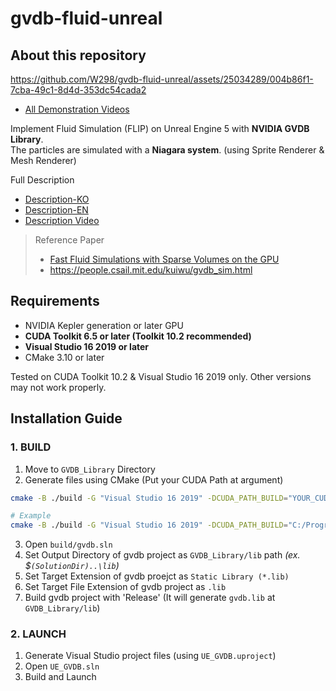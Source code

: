 # gvdb-fluid-unreal

## About this repository

https://github.com/W298/gvdb-fluid-unreal/assets/25034289/004b86f1-7cba-49c1-8d4d-353dc54cada2

- [All Demonstration Videos](Demonstration.md)

Implement Fluid Simulation (FLIP) on Unreal Engine 5 with **NVIDIA GVDB Library**.  
The particles are simulated with a **Niagara system**. (using Sprite Renderer & Mesh Renderer)

Full Description

- [Description-KO](Description-KO.md)
- [Description-EN](Description-EN.md)
- [Description Video](https://youtu.be/mlQzro5T2BA?si=l1DC9oW_6IRNTTYR)

> Reference Paper
>
> - [Fast Fluid Simulations with Sparse Volumes on the GPU](https://www.researchgate.net/publication/325488464_Fast_Fluid_Simulations_with_Sparse_Volumes_on_the_GPU)
> - https://people.csail.mit.edu/kuiwu/gvdb_sim.html

## Requirements

- NVIDIA Kepler generation or later GPU
- **CUDA Toolkit 6.5 or later (Toolkit 10.2 recommended)**
- **Visual Studio 16 2019 or later**
- CMake 3.10 or later

Tested on CUDA Toolkit 10.2 & Visual Studio 16 2019 only. Other versions may not work properly.

## Installation Guide

### 1. BUILD

1. Move to `GVDB_Library` Directory
2. Generate files using CMake (Put your CUDA Path at argument)

```bash
cmake -B ./build -G "Visual Studio 16 2019" -DCUDA_PATH_BUILD="YOUR_CUDA_PATH"
```

```bash
# Example
cmake -B ./build -G "Visual Studio 16 2019" -DCUDA_PATH_BUILD="C:/Program Files/NVIDIA GPU Computing Toolkit/CUDA/v10.2"
```

3. Open `build/gvdb.sln`
4. Set Output Directory of gvdb project as `GVDB_Library/lib` path _(ex. $`(SolutionDir)..\lib`)_
5. Set Target Extension of gvdb proejct as `Static Library (*.lib)`
6. Set Target File Extension of gvdb project as `.lib`
7. Build gvdb project with 'Release' (It will generate `gvdb.lib` at `GVDB_Library/lib`)

### 2. LAUNCH

1. Generate Visual Studio project files (using `UE_GVDB.uproject`)
2. Open `UE_GVDB.sln`
3. Build and Launch
